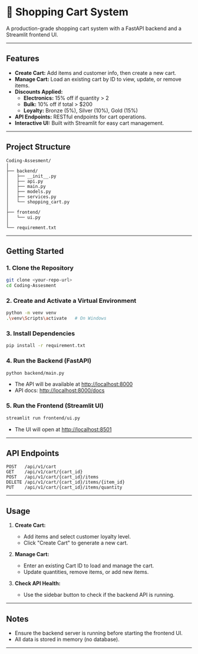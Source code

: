 # 🛒 Shopping Cart System

A production-grade shopping cart system with a FastAPI backend and a Streamlit frontend UI.

---

## Features

- **Create Cart:** Add items and customer info, then create a new cart.
- **Manage Cart:** Load an existing cart by ID to view, update, or remove items.
- **Discounts Applied:**
  - **Electronics:** 15% off if quantity > 2
  - **Bulk:** 10% off if total > $200
  - **Loyalty:** Bronze (5%), Silver (10%), Gold (15%)
- **API Endpoints:** RESTful endpoints for cart operations.
- **Interactive UI:** Built with Streamlit for easy cart management.

---

## Project Structure

```
Coding-Assesment/
│
├── backend/
│   ├── __init__.py
│   ├── api.py
│   ├── main.py
│   ├── models.py
│   ├── services.py
│   └── shopping_cart.py
│
├── frontend/
│   └── ui.py
│
└── requirement.txt
```

---

## Getting Started

### 1. Clone the Repository

```sh
git clone <your-repo-url>
cd Coding-Assesment
```

### 2. Create and Activate a Virtual Environment

```sh
python -m venv venv
.\venv\Scripts\activate   # On Windows
```

### 3. Install Dependencies

```sh
pip install -r requirement.txt
```

### 4. Run the Backend (FastAPI)

```sh
python backend/main.py
```
- The API will be available at [http://localhost:8000](http://localhost:8000)
- API docs: [http://localhost:8000/docs](http://localhost:8000/docs)

### 5. Run the Frontend (Streamlit UI)

```sh
streamlit run frontend/ui.py
```
- The UI will open at [http://localhost:8501](http://localhost:8501)

---

## API Endpoints

```
POST   /api/v1/cart
GET    /api/v1/cart/{cart_id}
POST   /api/v1/cart/{cart_id}/items
DELETE /api/v1/cart/{cart_id}/items/{item_id}
PUT    /api/v1/cart/{cart_id}/items/quantity
```

---

## Usage

1. **Create Cart:**  
   - Add items and select customer loyalty level.
   - Click "Create Cart" to generate a new cart.

2. **Manage Cart:**  
   - Enter an existing Cart ID to load and manage the cart.
   - Update quantities, remove items, or add new items.

3. **Check API Health:**  
   - Use the sidebar button to check if the backend API is running.

---

## Notes

- Ensure the backend server is running before starting the frontend UI.
- All data is stored in memory (no database).

---
